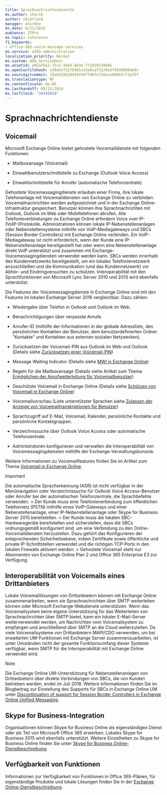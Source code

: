 ```yaml
---
title: Sprachnachrichtendienste
ms.author: sharik
author: skjerland
manager: mnirkhe
ms.date: 6/13/2018
audience: ITPro
ms.topic: reference
f1_keywords:
- office-365-voice-message-services
ms.service: o365-administration
localization_priority: Normal
ms.custom: Adm_ServiceDesc
ms.assetid: a02af6e2-75c2-4e83-843e-77241072068e
ms.openlocfilehash: c49a55f3278465a33e0caf3120edf454d985de0c
ms.sourcegitcommit: 15e92292209454f6778bfef26ecab96bfc71ef5f
ms.translationtype: MT
ms.contentlocale: de-DE
ms.lasthandoff: 05/22/2019
ms.locfileid: "34343024"
---
```

# <a name="voice-message-services"></a>Sprachnachrichtendienste

## <a name="voice-mail"></a>Voicemail

Microsoft Exchange Online bietet gehostete Voicemaildienste mit folgenden Funktionen:
  
- Mailboxansage (Voicemail)
    
- Einwahlbenutzerschnittstelle zu Exchange (Outlook Voice Access)
    
- Einwahlschnittstelle für Anrufer (automatische Telefonzentrale)
    
Gehostete Voicemessagingdienste erlauben einer Firma, ihre lokale Telefonanlage mit Voicemaildiensten von Exchange Online zu verbinden. Voicemailnachrichten werden aufgezeichnet und in der Exchange Online-Infrastruktur gespeichert. Benutzer können ihre Sprachnachrichten mit Outlook, Outlook im Web oder Mobiltelefonen abrufen. Alle Telefonieverbindungen zu Exchange Online erfordern Voice over IP-(VoIP-)Protokolle. Administratoren können lokale IP-Nebenstellenanlagen oder Nebenstellensysteme mithilfe von VoIP-Mediagateways und SBCs (Session Border Controllers) mit Exchange Online verbinden. Ein VoIP-Mediagateway ist nicht erforderlich, wenn der Kunde eine IP-Nebenstellenanlage bereitgestellt hat oder wenn eine Nebenstellenanlage direkt VoIP unterstützt und zusammen mit Exchange-Voicemessagingdiensten verwendet werden kann. SBCs werden innerhalb des Kundennetzwerks bereitgestellt, um ein lokales Telefonienetzwerk anzuschließen und die Kommunikation (und das Kundennetzwerk) vor Abhör- und Eindringversuchen zu schützen. Interoperabilität mit den Sprachfunktionen von Microsoft Lync Server 2010 und 2013 wird ebenfalls unterstützt.
  
Die Features der Voicemessagingdienste in Exchange Online sind mit den Features im lokalen Exchange Server 2016 vergleichbar. Dazu zählen:
  
- Wiedergabe über Telefon in Outlook und Outlook im Web.
    
- Benachrichtigungen über verpasste Anrufe.
    
- Anrufer-ID (mithilfe der Informationen in der globale Adressliste, den persönlichen Kontakten der Benutzer, dem benutzerdefinierten Ordner "Kontakte" und Kontakten aus externen sozialen Netzwerken).
    
- Zurücksetzen der Voicemail-PIN aus Outlook im Web und Outlook (Details siehe [Zurücksetzen einer Voicemail-PIN](https://go.microsoft.com/fwlink/p/?LinkId=286328))
    
- Message Waiting Indicator (Details siehe [MWI in Exchange Online](https://go.microsoft.com/fwlink/p/?LinkId=271794)) 
    
- Regeln für die Mailboxansage (Details siehe Artikel zum Thema [Ermöglichen der Anrufweiterleitung für Voicemailbenutzer](https://go.microsoft.com/fwlink/p/?LinkId=271795)) 
    
- Geschützte Voicemail in Exchange Online (Details siehe [Schützen von Voicemail in Exchange Online](https://go.microsoft.com/fwlink/p/?LinkId=271796)) 
    
- Voicemailvorschau (Liste unterstützter Sprachen siehe [Zulassen der Anzeige von Voicemailtranskriptionen für Benutzer](https://go.microsoft.com/fwlink/p/?LinkId=271797)) 
    
- Sprachzugriff auf E-Mail, Voicemail, Kalender, persönliche Kontakte und persönliche Kontaktgruppen.
    
- Verzeichnissuche über Outlook Voice Access oder automatische Telefonzentrale.
    
- Administratoren konfigurieren und verwalten die Interoperabilität von Voicemessagingdiensten mithilfe der Exchange-Verwaltungskonsole.
    
Weitere Informationen zu Voicemailfeatures finden Sie im Artikel zum Thema [Voicemail in Exchange Online](https://go.microsoft.com/fwlink/p/?LinkId=271798).
  
> [!IMPORTANT]
> Die automatische Spracherkennung (ASR) ist nicht verfügbar in der Menünavigation oder Verzeichnissuche für Outlook Voice Access-Benutzer oder Anrufer bei der automatischen Telefonzentrale, die Sprachbefehle verwenden. > Der Kunde muss eine Telefonieverbindung zum öffentlichen Telefonnetz (PSTN) mithilfe eines VoIP-Gateways und einer Nebenstellenanlage, einer IP-Nebenstellenanlage oder Skype for Business Server 2015 bereitstellen. > Der Kunde muss die lokalen SBC-Hardwaregeräte bereitstellen und sicherstellen, dass die SBCs ordnungsgemäß konfiguriert sind, um eine Verbindung zu den Online-Voicemaildiensten herzustellen. Dazu gehört das Konfigurieren der entsprechenden Sicherheitsebene, indem Zertifikate sowie öffentliche und private IP-Schnittstellen verwendet und die richtigen TCP-Ports in den lokalen Firewalls aktiviert werden. > Gehostete Voicemail steht nur Abonnenten von Exchange Online Plan 2 und Office 365 Enterprise E3 zur Verfügung. 
  
## <a name="third-party-voice-mail-interoperability"></a>Interoperabilität von Voicemails eines Drittanbieters

Lokale Voicemaillösungen von Drittanbietern können mit Exchange Online zusammenarbeiten, wenn sie Sprachnachrichten über SMTP weiterleiten können oder Microsoft Exchange-Webdienste unterstützen. Wenn das Voicemailsystem keine eigene Unterstützung für das Weiterleiten von Sprachnachrichten über SMTP bietet, kann ein lokaler E-Mail-Server weiterverwendet werden, um Nachrichten vom Voicemailsystem zu empfangen und anschließend über SMTP an die Cloud weiterzuleiten. Da viele Voicemailsysteme von Drittanbietern MAPI/CDO verwenden, um bei erweiterten UM-Funktionen mit Exchange Server zusammenzuarbeiten, ist unter Umständen nicht der gesamte Funktionsumfang dieser Systeme verfügbar, wenn SMTP für die Interoperabilität mit Exchange Online verwendet wird.
  
> [!NOTE]
> Die Exchange Online UM-Unterstützung für Nebenstellenanlagen von Drittanbietern über direkte Verbindungen von SBCs, die von Kunden betrieben werden, endet im Juli 2018. Weitere Informationen finden Sie im Blogbeitrag zur Einstellung des Supports für SBCs in Exchange Online UM unter [Discontinuation of support for Session Border Controllers in Exchange Online Unified Messaging](https://blogs.technet.microsoft.com/exchange/2017/07/18/discontinuation-of-support-for-session-border-controllers-in-exchange-online-unified-messaging/). 
  
## <a name="skype-for-business-integration"></a>Skype for Business-Integration

Organisationen können Skype for Business Online als eigenständigen Dienst oder als Teil von Microsoft Office 365 erwerben. Lokales Skype for Business 2015 wird ebenfalls unterstützt. Weitere Einzelheiten zu Skype for Business Online finden Sie unter [Skype for Business Online-Dienstbeschreibung](../skype-for-business-online-service-description/skype-for-business-online-service-description.md).
  
## <a name="feature-availability"></a>Verfügbarkeit von Funktionen

Informationen zur Verfügbarkeit von Funktionen in Office 365-Plänen, für eigenständige Produkte und lokale Lösungen finden Sie in der [Exchange Online-Dienstbeschreibung](exchange-online-service-description.md).
  

